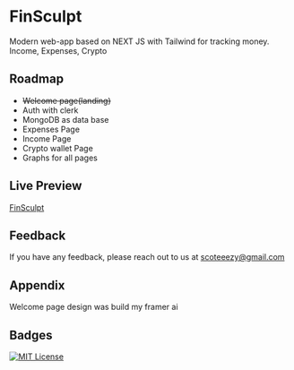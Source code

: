 
# FinSculpt

Modern web-app based on NEXT JS with Tailwind for tracking money. Income, Expenses, Crypto

## Roadmap
* ~~Welcome page(landing)~~
* Auth with clerk
* MongoDB as data base
* Expenses Page
* Income Page
* Crypto wallet Page
* Graphs for all pages

## Live Preview

[FinSculpt](https://fin-sculpt.vercel.app/)


## Feedback

If you have any feedback, please reach out to us at scoteeezy@gmail.com


## Appendix

Welcome page design was build my framer ai

## Badges

[![MIT License](https://img.shields.io/badge/License-MIT-green.svg)](https://choosealicense.com/licenses/mit/)
